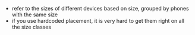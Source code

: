 
- refer to the sizes of different devices based on size, grouped by phones with the same size
- if you use hardcoded placement, it is very hard to get them right on all the size classes